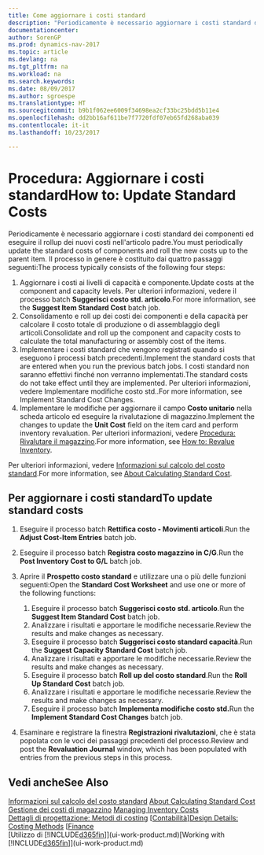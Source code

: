 ```yaml
---
title: Come aggiornare i costi standard
description: "Periodicamente è necessario aggiornare i costi standard dei componenti ed eseguire il rollup dei nuovi costi nell'articolo padre."
documentationcenter: 
author: SorenGP
ms.prod: dynamics-nav-2017
ms.topic: article
ms.devlang: na
ms.tgt_pltfrm: na
ms.workload: na
ms.search.keywords: 
ms.date: 08/09/2017
ms.author: sgroespe
ms.translationtype: HT
ms.sourcegitcommit: b9b1f062ee6009f34698ea2cf33bc25bdd5b11e4
ms.openlocfilehash: dd2bb16af611be7f7720fdf07eb65fd268aba039
ms.contentlocale: it-it
ms.lasthandoff: 10/23/2017

---
```

# <a name="how-to-update-standard-costs"></a><span data-ttu-id="a1bea-103">Procedura: Aggiornare i costi standard</span><span class="sxs-lookup"><span data-stu-id="a1bea-103">How to: Update Standard Costs</span></span>
<span data-ttu-id="a1bea-104">Periodicamente è necessario aggiornare i costi standard dei componenti ed eseguire il rollup dei nuovi costi nell'articolo padre.</span><span class="sxs-lookup"><span data-stu-id="a1bea-104">You must periodically update the standard costs of components and roll the new costs up to the parent item.</span></span> <span data-ttu-id="a1bea-105">Il processo in genere è costituito dai quattro passaggi seguenti:</span><span class="sxs-lookup"><span data-stu-id="a1bea-105">The process typically consists of the following four steps:</span></span>  

1.  <span data-ttu-id="a1bea-106">Aggiornare i costi ai livelli di capacità e componente.</span><span class="sxs-lookup"><span data-stu-id="a1bea-106">Update costs at the component and capacity levels.</span></span> <span data-ttu-id="a1bea-107">Per ulteriori informazioni, vedere il processo batch **Suggerisci costo std. articolo**.</span><span class="sxs-lookup"><span data-stu-id="a1bea-107">For more information, see the **Suggest Item Standard Cost** batch job.</span></span>  
2.  <span data-ttu-id="a1bea-108">Consolidamento e roll up dei costi dei componenti e della capacità per calcolare il costo totale di produzione o di assemblaggio degli articoli.</span><span class="sxs-lookup"><span data-stu-id="a1bea-108">Consolidate and roll up the component and capacity costs to calculate the total manufacturing or assembly cost of the items.</span></span>  
3.  <span data-ttu-id="a1bea-109">Implementare i costi standard che vengono registrati quando si eseguono i processi batch precedenti.</span><span class="sxs-lookup"><span data-stu-id="a1bea-109">Implement the standard costs that are entered when you run the previous batch jobs.</span></span> <span data-ttu-id="a1bea-110">I costi standard non saranno effettivi finché non verranno implementati.</span><span class="sxs-lookup"><span data-stu-id="a1bea-110">The standard costs do not take effect until they are implemented.</span></span> <span data-ttu-id="a1bea-111">Per ulteriori informazioni, vedere Implementare modifiche costo std..</span><span class="sxs-lookup"><span data-stu-id="a1bea-111">For more information, see Implement Standard Cost Changes.</span></span>  
4.  <span data-ttu-id="a1bea-112">Implementare le modifiche per aggiornare il campo **Costo unitario** nella scheda articolo ed eseguire la rivalutazione di magazzino.</span><span class="sxs-lookup"><span data-stu-id="a1bea-112">Implement the changes to update the **Unit Cost** field on the item card and perform inventory revaluation.</span></span> <span data-ttu-id="a1bea-113">Per ulteriori informazioni, vedere [Procedura: Rivalutare il magazzino](inventory-how-revalue-inventory.md).</span><span class="sxs-lookup"><span data-stu-id="a1bea-113">For more information, see [How to: Revalue Inventory](inventory-how-revalue-inventory.md).</span></span>  

<span data-ttu-id="a1bea-114">Per ulteriori informazioni, vedere [Informazioni sul calcolo del costo standard](finance-about-calculating-standard-cost.md).</span><span class="sxs-lookup"><span data-stu-id="a1bea-114">For more information, see [About Calculating Standard Cost](finance-about-calculating-standard-cost.md).</span></span>  
## <a name="to-update-standard-costs"></a><span data-ttu-id="a1bea-115">Per aggiornare i costi standard</span><span class="sxs-lookup"><span data-stu-id="a1bea-115">To update standard costs</span></span>  
1.  <span data-ttu-id="a1bea-116">Eseguire il processo batch **Rettifica costo - Movimenti articoli**.</span><span class="sxs-lookup"><span data-stu-id="a1bea-116">Run the **Adjust Cost-Item Entries** batch job.</span></span>  
2.  <span data-ttu-id="a1bea-117">Eseguire il processo batch **Registra costo magazzino in C/G**.</span><span class="sxs-lookup"><span data-stu-id="a1bea-117">Run the **Post Inventory Cost to G/L** batch job.</span></span>  
3.  <span data-ttu-id="a1bea-118">Aprire il **Prospetto costo standard** e utilizzare una o più delle funzioni seguenti:</span><span class="sxs-lookup"><span data-stu-id="a1bea-118">Open the **Standard Cost Worksheet** and use one or more of the following functions:</span></span>  

    1.  <span data-ttu-id="a1bea-119">Eseguire il processo batch **Suggerisci costo std. articolo**.</span><span class="sxs-lookup"><span data-stu-id="a1bea-119">Run the **Suggest Item Standard Cost** batch job.</span></span>  
    2.  <span data-ttu-id="a1bea-120">Analizzare i risultati e apportare le modifiche necessarie.</span><span class="sxs-lookup"><span data-stu-id="a1bea-120">Review the results and make changes as necessary.</span></span>  
    3.  <span data-ttu-id="a1bea-121">Eseguire il processo batch **Suggerisci costo standard capacità**.</span><span class="sxs-lookup"><span data-stu-id="a1bea-121">Run the **Suggest Capacity Standard Cost** batch job.</span></span>  
    4.  <span data-ttu-id="a1bea-122">Analizzare i risultati e apportare le modifiche necessarie.</span><span class="sxs-lookup"><span data-stu-id="a1bea-122">Review the results and make changes as necessary.</span></span>
    5. <span data-ttu-id="a1bea-123">Eseguire il processo batch **Roll up del costo standard**.</span><span class="sxs-lookup"><span data-stu-id="a1bea-123">Run the **Roll Up Standard Cost** batch job.</span></span>
    6.  <span data-ttu-id="a1bea-124">Analizzare i risultati e apportare le modifiche necessarie.</span><span class="sxs-lookup"><span data-stu-id="a1bea-124">Review the results and make changes as necessary.</span></span>
    7.  <span data-ttu-id="a1bea-125">Eseguire il processo batch **Implementa modifiche costo std.**</span><span class="sxs-lookup"><span data-stu-id="a1bea-125">Run the **Implement Standard Cost Changes** batch job.</span></span>  
4.  <span data-ttu-id="a1bea-126">Esaminare e registrare la finestra **Registrazioni rivalutazioni**, che è stata popolata con le voci dei passaggi precedenti del processo.</span><span class="sxs-lookup"><span data-stu-id="a1bea-126">Review and post the **Revaluation Journal** window, which has been populated with entries from the previous steps in this process.</span></span>  

## <a name="see-also"></a><span data-ttu-id="a1bea-127">Vedi anche</span><span class="sxs-lookup"><span data-stu-id="a1bea-127">See Also</span></span>  
 <span data-ttu-id="a1bea-128">[Informazioni sul calcolo del costo standard](finance-about-calculating-standard-cost.md) </span><span class="sxs-lookup"><span data-stu-id="a1bea-128">[About Calculating Standard Cost](finance-about-calculating-standard-cost.md) </span></span>  
 <span data-ttu-id="a1bea-129">[Gestione dei costi di magazzino](finance-manage-inventory-costs.md) </span><span class="sxs-lookup"><span data-stu-id="a1bea-129">[Managing Inventory Costs](finance-manage-inventory-costs.md) </span></span>  
 <span data-ttu-id="a1bea-130">[Dettagli di progettazione: Metodi di costing](design-details-costing-methods.md) [[Contabilità](finance.md)]</span><span class="sxs-lookup"><span data-stu-id="a1bea-130">[Design Details: Costing Methods](design-details-costing-methods.md) [[Finance](finance.md)</span></span>  
 <span data-ttu-id="a1bea-131">[Utilizzo di [!INCLUDE[d365fin](includes/d365fin_md.md)]](ui-work-product.md)</span><span class="sxs-lookup"><span data-stu-id="a1bea-131">[Working with [!INCLUDE[d365fin](includes/d365fin_md.md)]](ui-work-product.md)</span></span>  

